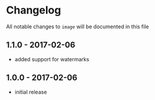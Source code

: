 # Changelog

All notable changes to `image` will be documented in this file

## 1.1.0 - 2017-02-06

- added support for watermarks

## 1.0.0 - 2017-02-06

- initial release
